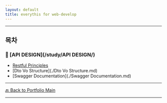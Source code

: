 ```yaml
---
layout: default
title: everythis for web-develop
---
```



---

## 목차


### 🔗 [API DESIGN](/study/API DESIGN/)
- [Restful Principles](./restful-principles.md)
- [Dto Vo Structure](./Dto Vo Structure.md)
- [Swagger Documentation](./Swagger Documentation.md)
---
[🔙 Back to Portfolio Main](../index.md)

---

